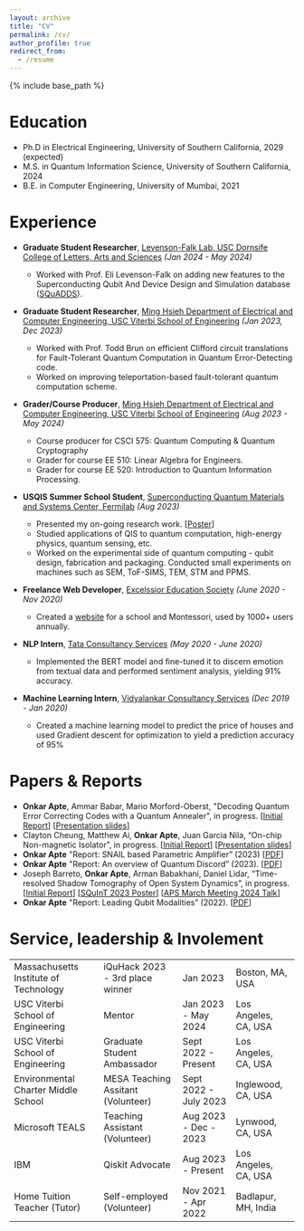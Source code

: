 ```yaml
---
layout: archive
title: "CV"
permalink: /cv/
author_profile: true
redirect_from:
  - /resume
---
```


{% include base_path %}

Education
======
* Ph.D in Electrical Engineering, University of Southern California, 2029 (expected)
* M.S. in Quantum Information Science, University of Southern California, 2024
* B.E. in Computer Engineering, University of Mumbai, 2021

Experience
======
* **Graduate Student Researcher**, <u>Levenson-Falk Lab, USC Dornsife College of Letters, Arts and Sciences</u> *(Jan 2024 - May 2024)*
  * Worked with Prof. Eli Levenson-Falk on adding new features to the Superconducting Qubit And Device Design and Simulation database ([SQuADDS](https://lfl-lab.github.io/SQuADDS/)). 

* **Graduate Student Researcher**, <u>Ming Hsieh Department of Electrical and Computer Engineering, USC Viterbi School of Engineering</u> *(Jan 2023, Dec 2023)*
  * Worked with Prof. Todd Brun on efficient Clifford circuit translations for Fault-Tolerant Quantum Computation in Quantum Error-Detecting code.
  * Worked on improving teleportation-based fault-tolerant quantum computation scheme.

* **Grader/Course Producer**, <u>Ming Hsieh Department of Electrical and Computer Engineering, USC Viterbi School of Engineering</u> *(Aug 2023 - May 2024)*
  * Course producer for CSCI 575: Quantum Computing & Quantum Cryptography
  * Grader for course EE 510: Linear Algebra for Engineers.
  * Grader for course EE 520: Introduction to Quantum Information Processing.

* **USQIS Summer School Student**, <u>Superconducting Quantum Materials and Systems Center, Fermilab</u> *(Aug 2023)*
  * Presented my on-going research work. [[Poster](https://fdgod99.github.io/me/files/posters/shadow_fermilab_poster.pdf)]
  * Studied applications of QIS to quantum computation, high-energy physics, quantum sensing, etc.
  * Worked on the experimental side of quantum computing - qubit design, fabrication and packaging. Conducted small experiments on machines such as SEM, ToF-SIMS, TEM, STM and PPMS.
  
* **Freelance Web Developer**, <u>Excelssior Education Society</u> *(June 2020 - Nov 2020)*
  * Created a [website](https://bimsparadiseschool.edu.in/) for a school and Montessori, used by 1000+ users annually.

* **NLP Intern**, <u>Tata Consultancy Services</u> *(May 2020 - June 2020)*
  * Implemented the BERT model and fine-tuned it to discern emotion from textual data and performed sentiment analysis, yielding 91% accuracy.

* **Machine Learning Intern**, <u>Vidyalankar Consultancy Services</u> *(Dec 2019 - Jan 2020)*
  * Created a machine learning model to predict the price of houses and used Gradient descent for optimization to yield a prediction accuracy of 95%

<!-- Skills
======
* Skill 1
* Skill 2
  * Sub-skill 2.1
  * Sub-skill 2.2
  * Sub-skill 2.3
* Skill 3 -->

<!-- Papers & Reports
======
  <ul>{% for post in site.publications reversed %}
    {% include archive-single-cv.html %}
  {% endfor %}</ul>
   -->
   
Papers & Reports
======
* **Onkar Apte**, Ammar Babar, Mario Morford-Oberst, "Decoding Quantum Error Correcting Codes with a Quantum Annealer", in progress. [[Initial Report](https://fdgod99.github.io/me/files/papers-reports/decoding_annealer_report.pdf)] [[Presentation slides](https://fdgod99.github.io/me/files/presentations/decoding_with_annealer_slides.pdf)]
* Clayton Cheung, Matthew Ai, **Onkar Apte**, Juan Garcia Nila, “On-chip Non-magnetic Isolator”, in progress. [[Initial Report](https://fdgod99.github.io/me/files/papers-reports/isopod_report.pdf)] [[Presentation slides](https://fdgod99.github.io/me/files/presentations/isopod_slides.pdf)] 
* **Onkar Apte** "Report: SNAIL based Parametric Amplifier” (2023) [[PDF](https://fdgod99.github.io/me/files/papers-reports/snail_report.pdf)]
* **Onkar Apte** "Report: An overview of Quantum Discord” (2023). [[PDF](https://fdgod99.github.io/me/files/papers-reports/discord_report.pdf)]
* Joseph Barreto, **Onkar Apte**, Arman Babakhani, Daniel Lidar, “Time-resolved Shadow Tomography of Open System Dynamics”, in progress. [[Initial Report](https://fdgod99.github.io/me/files/papers-reports/shadow_report.pdf)] [[SQuInT 2023 Poster](https://fdgod99.github.io/me/files/posters/shadow_squint_poster.pdf)] [[APS March Meeting 2024 Talk](https://scholar.google.com/citations?view_op=view_citation&hl=en&user=RfsXH5wAAAAJ&citation_for_view=RfsXH5wAAAAJ:u5HHmVD_uO8C)]
* **Onkar Apte** "Report: Leading Qubit Modalities” (2022). [[PDF](https://fdgod99.github.io/me/files/papers-reports/qubits_report.pdf)]

   
<!-- Talks
======
  <ul>{% for post in site.talks reversed %}
    {% include archive-single-talk-cv.html  %}
  {% endfor %}</ul> -->
  
<!-- Teaching
======
  <ul>{% for post in site.teaching reversed %}
    {% include archive-single-cv.html %}
  {% endfor %}</ul> -->
  
Service, leadership & Involement
======
<style>
td, th {
   border: none!important;
}
</style>


|          |         |               |          |
| ------------ | ------------- | ------------------ | ------------ |
| Massachusetts Institute of Technology | iQuHack 2023 - 3rd place winner    | Jan 2023 | Boston, MA, USA    |
| USC Viterbi School of Engineering  | Mentor    | Jan 2023 - May 2024 | Los Angeles, CA, USA    |
| USC Viterbi School of Engineering | Graduate Student Ambassador    | Sept 2022 - Present | Los Angeles, CA, USA    |
| Environmental Charter Middle School | MESA Teaching Assitant (Volunteer)    | Sept 2022 - July 2023 | Inglewood, CA, USA    |
| Microsoft TEALS | Teaching Assistant (Volunteer)    | Aug 2023 - Dec - 2023 | Lynwood, CA, USA    |
| IBM       | Qiskit Advocate    | Aug 2023 - Present    | Los Angeles, CA, USA         |
| Home Tuition Teacher (Tutor)       | Self-employed (Volunteer)          |Nov 2021 - Apr 2022    | Badlapur, MH, India        |

